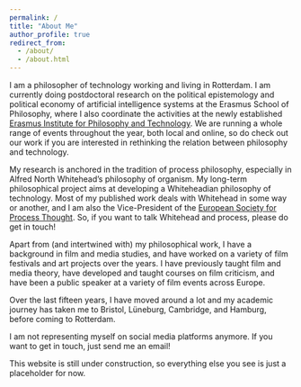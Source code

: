 ```yaml
---
permalink: /
title: "About Me"
author_profile: true
redirect_from: 
  - /about/
  - /about.html
---
```


I am a philosopher of technology working and living in Rotterdam. I am currently doing postdoctoral research on the political epistemology and political economy of artificial intelligence systems at the Erasmus School of Philosophy, where I also coordinate the activities at the newly established [Erasmus Institute for Philosophy and Technology](https://www.eur.nl/en/esphil/erasmus-institute-philosophy-and-technology). We are running a whole range of events throughout the year, both local and online, so do check out our work if you are interested in rethinking the relation between philosophy and technology.

My research is anchored in the tradition of process philosophy, especially in Alfred North Whitehead’s philosophy of organism. My long-term philosophical project aims at developing a Whiteheadian philosophy of technology. 
Most of my published work deals with Whitehead in some way or another, and I am also the Vice-President of the [European Society for Process Thought](http://espt.eu/). So, if you want to talk Whitehead and process, please do get in touch!

Apart from (and intertwined with) my philosophical work, I have a background in film and media studies, and have worked on a variety of film festivals and art projects over the years. I have previously taught film and media theory, have developed and taught courses on film criticism, and have been a public speaker at a variety of film events across Europe. 

Over the last fifteen years, I have moved around a lot and my academic journey has taken me to Bristol, Lüneburg, Cambridge, and Hamburg, before coming to Rotterdam. 

I am not representing myself on social media platforms anymore. If you want to get in touch, just send me an email!

This website is still under construction, so everything else you see is just a placeholder for now. 

